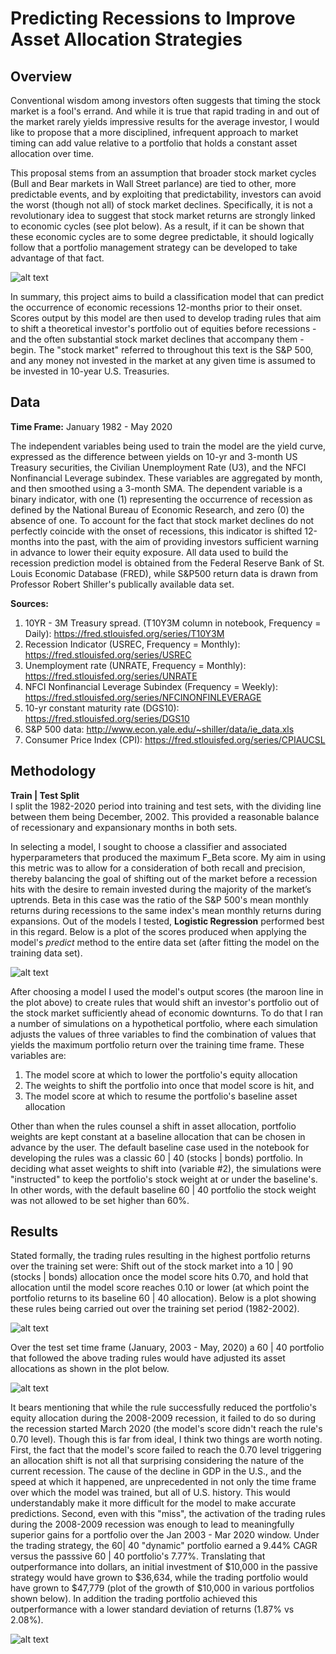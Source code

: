 # Predicting Recessions to Improve Asset Allocation Strategies


Overview
---
Conventional wisdom among investors often suggests that timing the stock market is a fool's errand. And while it is true that rapid trading in and out of the market rarely yields impressive results for the average investor, I would like to propose that a more disciplined, infrequent approach to market timing can add value relative to a portfolio that holds a constant asset allocation over time. 

This proposal stems from an assumption that broader stock market cycles (Bull and Bear markets in Wall Street parlance) are tied to other, more predictable events, and by exploiting that predictability, investors can avoid the worst (though not all) of stock market declines. Specifically, it is not a revolutionary idea to suggest that stock market returns are strongly linked to economic cycles (see plot below). As a result, if it can be shown that these economic cycles are to some degree predictable, it should logically follow that a portfolio management strategy can be developed to take advantage of that fact. 

![alt text](https://github.com/ErickDWalker/Recession_Prediction/blob/master/img/S&P500_returns.png?raw=true)  

In summary, this project aims to build a classification model that can predict the occurrence of economic recessions 12-months prior to their onset. Scores output by this model are then used to develop trading rules that aim to shift a theoretical investor's portfolio out of equities before recessions - and the often substantial stock market declines that accompany them - begin. The "stock market" referred to throughout this text is the S&P 500, and any money not invested in the market at any given time is assumed to be invested in 10-year U.S. Treasuries.  


Data
---
**Time Frame:** January 1982 - May 2020

The independent variables being used to train the model are the yield curve, expressed as the difference between yields on 10-yr and 3-month US Treasury securities, the Civilian Unemployment Rate (U3), and the NFCI Nonfinancial Leverage subindex. These variables are aggregated by month, and then smoothed using a 3-month SMA. The dependent variable is a binary indicator, with one (1) representing the occurrence of recession as defined by the National Bureau of Economic Research, and zero (0) the absence of one. To account for the fact that stock market declines do not perfectly coincide with the onset of recessions, this indicator is shifted 12-months into the past, with the aim of providing investors sufficient warning in advance to lower their equity exposure. All data used to build the recession prediction model is obtained from the Federal Reserve Bank of St. Louis Economic Database (FRED), while S&P500 return data is drawn from Professor Robert Shiller's publically available data set. 

**Sources:**
1. 10YR - 3M Treasury spread. (T10Y3M column in notebook, Frequency = Daily):  https://fred.stlouisfed.org/series/T10Y3M 
2. Recession Indicator (USREC, Frequency = Monthly): https://fred.stlouisfed.org/series/USREC 
3. Unemployment rate (UNRATE, Frequency = Monthly):  https://fred.stlouisfed.org/series/UNRATE
4. NFCI Nonfinancial Leverage Subindex (Frequency = Weekly): https://fred.stlouisfed.org/series/NFCINONFINLEVERAGE
5. 10-yr constant maturity rate (DGS10): https://fred.stlouisfed.org/series/DGS10
6. S&P 500 data: http://www.econ.yale.edu/~shiller/data/ie_data.xls
7. Consumer Price Index (CPI): https://fred.stlouisfed.org/series/CPIAUCSL 


Methodology
---
**Train | Test Split**  
I split the 1982-2020 period into training and test sets, with the dividing line between them being December, 2002. This provided a reasonable balance of recessionary and expansionary months in both sets.

In selecting a model, I sought to choose a classifier and associated hyperparameters that produced the maximum F_Beta score. My aim in using this metric was to allow for a consideration of both recall and precision, thereby balancing the goal of shifting out of the market before a recession hits with the desire to remain invested during the majority of the market’s uptrends. Beta in this case was the ratio of the S&P 500's mean monthly returns during recessions to the same index's mean monthly returns during expansions. Out of the models I tested, **Logistic Regression** performed best in this regard. Below is a plot of the scores produced when applying the model's *predict* method to the entire data set (after fitting the model on the training data set).

![alt text](https://github.com/ErickDWalker/Recession_Prediction/blob/master/img/Logistic_Regression_Output.png?raw=true)

After choosing a model I used the model's output scores (the maroon line in the plot above) to create rules that would shift an investor's portfolio out of the stock market sufficiently ahead of economic downturns. To do that I ran a number of simulations on a hypothetical portfolio, where each simulation adjusts the values of three variables to find the combination of values that yields the maximum portfolio return over the training time frame. These variables are:
1. The model score at which to lower the portfolio's equity allocation
2. The weights to shift the portfolio into once that model score is hit, and
3. The model score at which to resume the portfolio's baseline asset allocation 

Other than when the rules counsel a shift in asset allocation, portfolio weights are kept constant at a baseline allocation that can be chosen in advance by the user. The default baseline case used in the notebook for developing the rules was a classic 60 | 40 (stocks | bonds) portfolio. In deciding what asset weights to shift into (variable #2), the simulations were "instructed" to keep the portfolio's stock weight at or under the baseline's. In other words, with the default baseline 60 | 40 portfolio the stock weight was not allowed to be set higher than 60%. 


Results
---
Stated formally, the trading rules resulting in the highest portfolio returns over the training set were: Shift out of the stock market into a 10 | 90 (stocks | bonds) allocation once the model score hits 0.70, and hold that allocation until the model score reaches 0.10 or lower (at which point the portfolio returns to its baseline 60 | 40 allocation). Below is a plot showing these rules being carried out over the training set period (1982-2002).

![alt text](https://github.com/ErickDWalker/Recession_Prediction/blob/master/img/portfolio_weights_60:40_return_train.png?raw=true)  


Over the test set time frame (January, 2003 - May, 2020) a 60 | 40 portfolio that followed the above trading rules would have adjusted its asset allocations as shown in the plot below.

![alt text](https://github.com/ErickDWalker/Recession_Prediction/blob/master/img/portfolio_weights_60:40_return_test.png?raw=true)

It bears mentioning that while the rule successfully reduced the portfolio's equity allocation during the 2008-2009 recession,  it failed to do so during the recession started March 2020 (the model's score didn't reach the rule's 0.70 level). Though this is far from ideal, I think two things are worth noting. First, the fact that the model's score failed to reach the 0.70 level triggering an allocation shift is not all that surprising considering the nature of the current recession. The cause of the decline in GDP in the U.S., and the speed at which it happened, are unprecedented in not only the time frame over which the model was trained, but all of U.S. history. This would understandably make it more difficult for the model to make accurate predictions. Second, even with this "miss", the activation of the trading rules during the 2008-2009 recession was enough to lead to meaningfully superior gains for a portfolio over the Jan 2003 - Mar 2020 window. Under the trading strategy, the 60| 40 "dynamic" portfolio earned a 9.44% CAGR versus the passsive 60 | 40 portfolio's 7.77%. Translating that outperformance into dollars, an initial investment of $10,000 in the passive strategy would have grown to $36,634, while the trading portfolio would have grown to $47,779 (plot of the growth of $10,000 in various portfolios shown below). In addition the trading portfolio achieved this outperformance with a lower standard deviation of returns (1.87% vs 2.08%).  


![alt text](https://github.com/ErickDWalker/Recession_Prediction/blob/master/img/60:40_test.png?raw=true)
